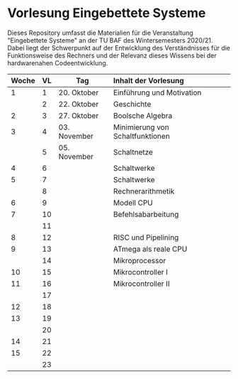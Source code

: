 # Vorlesung Eingebettete Systeme

Dieses Repository umfasst die Materialien für die Veranstaltung "Eingebettete
Systeme" an der TU BAF des Wintersemesters 2020/21. Dabei liegt der Schwerpunkt
auf der Entwicklung des Verständnisses für die Funktionsweise des Rechners und
der Relevanz dieses Wissens bei der hardwarenahen Codeentwicklung.

| Woche | VL  | Tag         | Inhalt der Vorlesung             |
|:----- | --- | ----------- |:-------------------------------- |
| 1     | 1   | 20. Oktober | Einführung und Motivation        |
|       | 2   | 22. Oktober | Geschichte                       |
| 2     | 3   | 27. Oktober | Boolsche Algebra                 |
| 3     | 4   | 03. November| Minimierung von Schaltfunktionen |
|       | 5   | 05. November| Schaltnetze                      |
| 4     | 6   |             | Schaltwerke                      |
| 5     | 7   |             | Schaltwerke                      |
|       | 8   |             | Rechnerarithmetik                |
| 6     | 9   |             | Modell CPU                       |
| 7     | 10  |             | Befehlsabarbeitung               |
|       | 11  |             |                                  |
| 8     | 12  |             | RISC und Pipelining              |
| 9     | 13  |             | ATmega als reale CPU             |
|       | 14  |             | Mikroprocessor                   |
| 10    | 15  |             | Mikrocontroller I                |
| 11    | 16  |             | Mikrocontroller II               |
|       | 17  |             |                                  |
| 12    | 18  |             |                                  |
| 13    | 19  |             |                                  |
|       | 20  |             |                                  |
| 14    | 21  |             |                                  |
| 15    | 22  |             |                                  |
|       | 23  |             |                                  |
